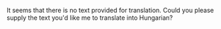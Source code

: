 It seems that there is no text provided for translation. Could you please supply the text you'd like me to translate into Hungarian?